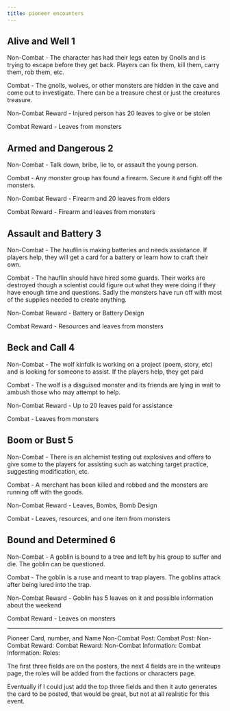 ```yaml
---
title: pioneer encounters
---
```


## Alive and Well 1

Non-Combat - The character has had their legs eaten by Gnolls and is trying to escape before they get back. Players can fix them, kill them, carry them, rob them, etc.

Combat - The gnolls, wolves, or other monsters are hidden in the cave and come out to investigate.  There can be a treasure chest or just the creatures treasure.

Non-Combat Reward - Injured person has 20 leaves to give or be stolen

Combat Reward - Leaves from monsters

## Armed and Dangerous 2

Non-Combat - Talk down, bribe, lie to, or assault the young person.

Combat - Any monster group has found a firearm.  Secure it and fight off the monsters.

Non-Combat Reward - Firearm and 20 leaves from elders

Combat Reward - Firearm and leaves from monsters

## Assault and Battery 3

Non-Combat - The hauflin is making batteries and needs assistance.  If players help, they will get a card for a battery or learn how to craft their own.

Combat - The hauflin should have hired some guards.  Their works are destroyed though a scientist could figure out what they were doing if they have enough time and questions.  Sadly the monsters have run off with most of the supplies needed to create anything.

Non-Combat Reward - Battery or Battery Design

Combat Reward - Resources and leaves from monsters

## Beck and Call 4

Non-Combat - The wolf kinfolk is working on a project (poem, story, etc) and is looking for someone to assist.  If the players help, they get paid

Combat - The wolf is a disguised monster and its friends are lying in wait to ambush those who may attempt to help.

Non-Combat Reward - Up to 20 leaves paid for assistance

Combat - Leaves from monsters

## Boom or Bust 5

Non-Combat - There is an alchemist testing out explosives and offers to give some to the players for assisting such as watching target practice, suggesting modification, etc.

Combat - A merchant has been killed and robbed and the monsters are running off with the goods.

Non-Combat Reward - Leaves, Bombs, Bomb Design

Combat - Leaves, resources, and one item from monsters

## Bound and Determined 6

Non-Combat - A goblin is bound to a tree and left by his group to suffer and die.  The goblin can be questioned.

Combat - The goblin is a ruse and meant to trap players.  The goblins attack after being lured into the trap.

Non-Combat Reward - Goblin has 5 leaves on it and possible information about the weekend

Combat Reward - Leaves on monsters



---

Pioneer Card, number, and Name
Non-Combat Post:
Combat Post:
Non-Combat Reward:
Combat Reward:
Non-Combat Information:
Combat Information:
Roles:

The first three fields are on the posters, the next 4 fields are in the writeups page, the roles will be added from the factions or characters page.

Eventually if I could just add the top three fields and then it auto generates the card to be posted, that would be great, but not at all realistic for this event.
